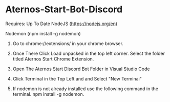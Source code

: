 # Aternos-Start-Bot-Discord

Requires: 
Up To Date NodeJS (https://nodejs.org/en)

Nodemon (npm install -g nodemon)

1. Go to chrome://extensions/ in your chrome browser.
2. Once There Click Load unpacked in the top left corner. Select the folder titled
Aternos Start Chrome Extension.

3. Open The Aternos Start Discord Bot Folder in Visual Studio Code
4. Click Terminal in the Top Left and and Select "New Terminal"
5. If nodemon is not already installed use the following command in the terminal. 
npm install -g nodemon.
